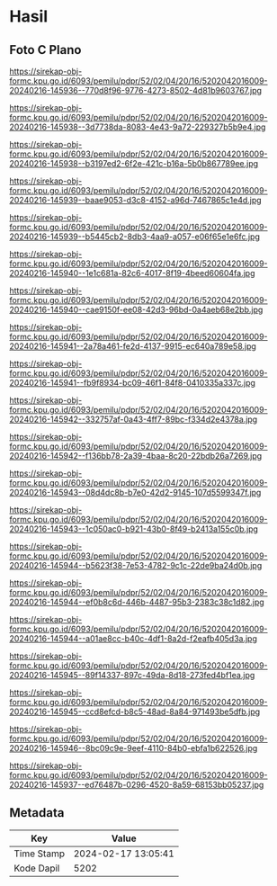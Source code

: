 # Hasil

## Foto C Plano

https://sirekap-obj-formc.kpu.go.id/6093/pemilu/pdpr/52/02/04/20/16/5202042016009-20240216-145936--770d8f96-9776-4273-8502-4d81b9603767.jpg

https://sirekap-obj-formc.kpu.go.id/6093/pemilu/pdpr/52/02/04/20/16/5202042016009-20240216-145938--3d7738da-8083-4e43-9a72-229327b5b9e4.jpg

https://sirekap-obj-formc.kpu.go.id/6093/pemilu/pdpr/52/02/04/20/16/5202042016009-20240216-145938--b3197ed2-6f2e-421c-b16a-5b0b867789ee.jpg

https://sirekap-obj-formc.kpu.go.id/6093/pemilu/pdpr/52/02/04/20/16/5202042016009-20240216-145939--baae9053-d3c8-4152-a96d-7467865c1e4d.jpg

https://sirekap-obj-formc.kpu.go.id/6093/pemilu/pdpr/52/02/04/20/16/5202042016009-20240216-145939--b5445cb2-8db3-4aa9-a057-e06f65e1e6fc.jpg

https://sirekap-obj-formc.kpu.go.id/6093/pemilu/pdpr/52/02/04/20/16/5202042016009-20240216-145940--1e1c681a-82c6-4017-8f19-4beed60604fa.jpg

https://sirekap-obj-formc.kpu.go.id/6093/pemilu/pdpr/52/02/04/20/16/5202042016009-20240216-145940--cae9150f-ee08-42d3-96bd-0a4aeb68e2bb.jpg

https://sirekap-obj-formc.kpu.go.id/6093/pemilu/pdpr/52/02/04/20/16/5202042016009-20240216-145941--2a78a461-fe2d-4137-9915-ec640a789e58.jpg

https://sirekap-obj-formc.kpu.go.id/6093/pemilu/pdpr/52/02/04/20/16/5202042016009-20240216-145941--fb9f8934-bc09-46f1-84f8-0410335a337c.jpg

https://sirekap-obj-formc.kpu.go.id/6093/pemilu/pdpr/52/02/04/20/16/5202042016009-20240216-145942--332757af-0a43-4ff7-89bc-f334d2e4378a.jpg

https://sirekap-obj-formc.kpu.go.id/6093/pemilu/pdpr/52/02/04/20/16/5202042016009-20240216-145942--f136bb78-2a39-4baa-8c20-22bdb26a7269.jpg

https://sirekap-obj-formc.kpu.go.id/6093/pemilu/pdpr/52/02/04/20/16/5202042016009-20240216-145943--08d4dc8b-b7e0-42d2-9145-107d5599347f.jpg

https://sirekap-obj-formc.kpu.go.id/6093/pemilu/pdpr/52/02/04/20/16/5202042016009-20240216-145943--1c050ac0-b921-43b0-8f49-b2413a155c0b.jpg

https://sirekap-obj-formc.kpu.go.id/6093/pemilu/pdpr/52/02/04/20/16/5202042016009-20240216-145944--b5623f38-7e53-4782-9c1c-22de9ba24d0b.jpg

https://sirekap-obj-formc.kpu.go.id/6093/pemilu/pdpr/52/02/04/20/16/5202042016009-20240216-145944--ef0b8c6d-446b-4487-95b3-2383c38c1d82.jpg

https://sirekap-obj-formc.kpu.go.id/6093/pemilu/pdpr/52/02/04/20/16/5202042016009-20240216-145944--a01ae8cc-b40c-4df1-8a2d-f2eafb405d3a.jpg

https://sirekap-obj-formc.kpu.go.id/6093/pemilu/pdpr/52/02/04/20/16/5202042016009-20240216-145945--89f14337-897c-49da-8d18-273fed4bf1ea.jpg

https://sirekap-obj-formc.kpu.go.id/6093/pemilu/pdpr/52/02/04/20/16/5202042016009-20240216-145945--ccd8efcd-b8c5-48ad-8a84-971493be5dfb.jpg

https://sirekap-obj-formc.kpu.go.id/6093/pemilu/pdpr/52/02/04/20/16/5202042016009-20240216-145946--8bc09c9e-9eef-4110-84b0-ebfa1b622526.jpg

https://sirekap-obj-formc.kpu.go.id/6093/pemilu/pdpr/52/02/04/20/16/5202042016009-20240216-145937--ed76487b-0296-4520-8a59-68153bb05237.jpg


## Metadata

| Key        | Value               |
| ---------- | ------------------- |
| Time Stamp | 2024-02-17 13:05:41 |
| Kode Dapil | 5202                |




